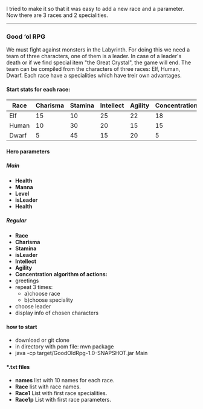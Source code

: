I tried to make it so that it was easy to add a new race and a parameter.
Now there are 3 races and 2 specialities.

________________________________________________________________________
### Good ‘ol RPG
We must fight against monsters in the Labyrinth.
For doing this we need a team of three characters, one of them is a leader.
In case of a leader's death or if we find special item "the Great Crystal", the game will end.
The team can be compiled from the characters of three races: Elf, Human, Dwarf.
Each race have a specialities which have treir own advantages.
#### Start stats for each race:
  Race  |  Charisma | Stamina | Intellect | Agility | Concentration  
------- | --------- | ------- | --------- | ------- | -------------   
  Elf | 15 | 10 | 25 | 22 | 18
  Human | 10 | 30 | 20 | 15 | 15
  Dwarf | 5 | 45 | 15 | 20 | 5 
#### Hero parameters
##### Main
 - __Health__
 - __Manna__
 - __Level__
 - __isLeader__
 - __Health__
 ##### Regular
 - __Race__
 - __Charisma__
 - __Stamina__
 - __isLeader__
 - __Intellect__
 - __Agility__
 - __Concentration__
__algorithm of actions:__
 - greetings
 - repeat 3 times:
   - a)choose race
   - b)choose speciality
 - choose leader
 - display info of chosen characters
#### how to start
 - download or git clone
 - in directory with pom file: mvn package
 - java -cp target/GoodOldRpg-1.0-SNAPSHOT.jar Main
#### \*.txt files
 - __names__ list with 10 names for each race.
 - __Race__ list with race names.
 - __Race1__ List with first race specialities.
 - __Race1p__ List with first race parameters.
